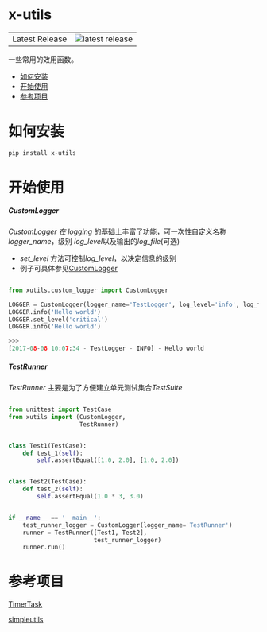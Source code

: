 # x-utils

<table>
<tr>
  <td>Latest Release</td>
  <td><img src="https://img.shields.io/pypi/v/xutils.svg" alt="latest release" /></td>
</tr>
</table>

一些常用的效用函数。

* [如何安装](https://github.com/ilampard/x-utils/blob/master/README.md#如何安装)
* [开始使用](https://github.com/ilampard/x-utils/blob/master/README.md#开始使用)
* [参考项目](https://github.com/ilampard/x-utils/blob/master/README.md#参考项目)


# 如何安装

``` python
pip install x-utils
```

# 开始使用

##### CustomLogger


*CustomLogger *在* logging* 的基础上丰富了功能，可一次性自定义名称 *logger_name*，级别 *log_level*以及输出的*log_file*(可选)
- *set_level* 方法可控制*log_level*，以决定信息的级别
- 例子可具体参见[CustomLogger](https://github.com/iLampard/x-utils/blob/master/xutils/examples/logger.py)
```python

from xutils.custom_logger import CustomLogger

LOGGER = CustomLogger(logger_name='TestLogger', log_level='info', log_file='test.log')
LOGGER.info('Hello world')
LOGGER.set_level('critical')
LOGGER.info('Hello world')

>>>
[2017-08-08 10:07:34 - TestLogger - INFO] - Hello world

```


##### TestRunner

*TestRunner* 主要是为了方便建立单元测试集合*TestSuite*

```python

from unittest import TestCase
from xutils import (CustomLogger,
                    TestRunner)


class Test1(TestCase):
    def test_1(self):
        self.assertEqual([1.0, 2.0], [1.0, 2.0])


class Test2(TestCase):
    def test_2(self):
        self.assertEqual(1.0 * 3, 3.0)


if __name__ == '__main__':
    test_runner_logger = CustomLogger(logger_name='TestRunner')
    runner = TestRunner([Test1, Test2],
                        test_runner_logger)
    runner.run()


```





# 参考项目

[TimerTask](https://github.com/mudou192/TimerTask)

[simpleutils](https://github.com/wegamekinglc/simpleutils)